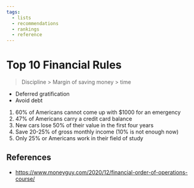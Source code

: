 ```yaml
---
tags:
  - lists
  - recommendations
  - rankings
  - reference
---
```





# Top 10 Financial Rules

> Discipline > Margin of saving money > time

- Deferred gratification
- Avoid debt

1. 60% of Americans cannot come up with $1000 for an emergency
1. 47% of Americans carry a credit card balance
1. New cars lose 50% of their value in the first four years
1. Save 20-25% of gross monthly income (10% is not enough now)
1. Only 25% or Americans work in their field of study

## References

- <https://www.moneyguy.com/2020/12/financial-order-of-operations-course/>
